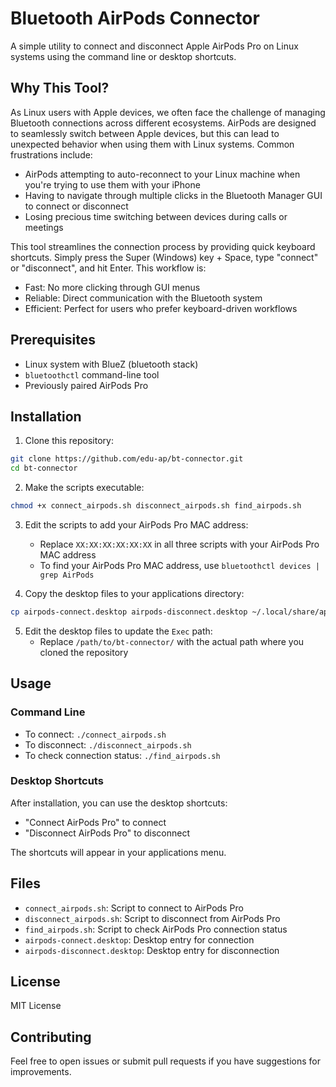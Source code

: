 # Bluetooth AirPods Connector

A simple utility to connect and disconnect Apple AirPods Pro on Linux systems using the command line or desktop shortcuts.

## Why This Tool?

As Linux users with Apple devices, we often face the challenge of managing Bluetooth connections across different ecosystems. AirPods are designed to seamlessly switch between Apple devices, but this can lead to unexpected behavior when using them with Linux systems. Common frustrations include:

- AirPods attempting to auto-reconnect to your Linux machine when you're trying to use them with your iPhone
- Having to navigate through multiple clicks in the Bluetooth Manager GUI to connect or disconnect
- Losing precious time switching between devices during calls or meetings

This tool streamlines the connection process by providing quick keyboard shortcuts. Simply press the Super (Windows) key + Space, type "connect" or "disconnect", and hit Enter. This workflow is:

- Fast: No more clicking through GUI menus
- Reliable: Direct communication with the Bluetooth system
- Efficient: Perfect for users who prefer keyboard-driven workflows

## Prerequisites

- Linux system with BlueZ (bluetooth stack)
- `bluetoothctl` command-line tool
- Previously paired AirPods Pro

## Installation

1. Clone this repository:
```bash
git clone https://github.com/edu-ap/bt-connector.git
cd bt-connector
```

2. Make the scripts executable:
```bash
chmod +x connect_airpods.sh disconnect_airpods.sh find_airpods.sh
```

3. Edit the scripts to add your AirPods Pro MAC address:
   - Replace `XX:XX:XX:XX:XX:XX` in all three scripts with your AirPods Pro MAC address
   - To find your AirPods Pro MAC address, use `bluetoothctl devices | grep AirPods`

4. Copy the desktop files to your applications directory:
```bash
cp airpods-connect.desktop airpods-disconnect.desktop ~/.local/share/applications/
```

5. Edit the desktop files to update the `Exec` path:
   - Replace `/path/to/bt-connector/` with the actual path where you cloned the repository

## Usage

### Command Line

- To connect: `./connect_airpods.sh`
- To disconnect: `./disconnect_airpods.sh`
- To check connection status: `./find_airpods.sh`

### Desktop Shortcuts

After installation, you can use the desktop shortcuts:
- "Connect AirPods Pro" to connect
- "Disconnect AirPods Pro" to disconnect

The shortcuts will appear in your applications menu.

## Files

- `connect_airpods.sh`: Script to connect to AirPods Pro
- `disconnect_airpods.sh`: Script to disconnect from AirPods Pro
- `find_airpods.sh`: Script to check AirPods Pro connection status
- `airpods-connect.desktop`: Desktop entry for connection
- `airpods-disconnect.desktop`: Desktop entry for disconnection

## License

MIT License

## Contributing

Feel free to open issues or submit pull requests if you have suggestions for improvements. 